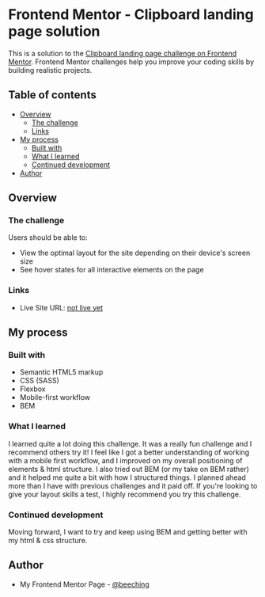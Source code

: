 # Frontend Mentor - Clipboard landing page solution

This is a solution to the [Clipboard landing page challenge on Frontend Mentor](https://www.frontendmentor.io/challenges/clipboard-landing-page-5cc9bccd6c4c91111378ecb9). Frontend Mentor challenges help you improve your coding skills by building realistic projects. 

## Table of contents

- [Overview](#overview)
  - [The challenge](#the-challenge)
  - [Links](#links)
- [My process](#my-process)
  - [Built with](#built-with)
  - [What I learned](#what-i-learned)
  - [Continued development](#continued-development)
- [Author](#author)


## Overview

### The challenge

Users should be able to:

- View the optimal layout for the site depending on their device's screen size
- See hover states for all interactive elements on the page

### Links

- Live Site URL: [not live yet](https://your-live-site-url.com)

## My process

### Built with

- Semantic HTML5 markup
- CSS (SASS)
- Flexbox
- Mobile-first workflow
- BEM


### What I learned

I learned quite a lot doing this challenge. It was a really fun challenge and I recommend others try it! I feel like I got a better understanding of working with a mobile first workflow, and I improved on my overall positioning of elements & html structure. I also tried out BEM (or my take on BEM rather) and it helped me quite a bit with how I structured things. I planned ahead more than I have with previous challenges and it paid off. If you're looking to give your layout skills a test, I highly recommend you try this challenge.

### Continued development

Moving forward, I want to try and keep using BEM and getting better with my html & css structure. 

## Author

- My Frontend Mentor Page - [@beeching](https://www.frontendmentor.io/profile/beeching)


